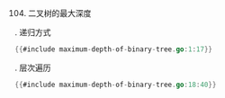 
104. 二叉树的最大深度

. 递归方式

```go
{{#include maximum-depth-of-binary-tree.go:1:17}}
```

. 层次遍历
```go
{{#include maximum-depth-of-binary-tree.go:18:40}}
```